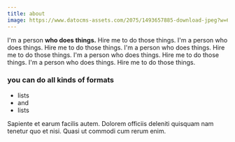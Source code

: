 ```yaml
---
title: about
image: https://www.datocms-assets.com/2075/1493657885-download-jpeg?w=600&h=400&fm=jpg&fit=facearea&facepad=1.5
---
```


I'm a person **who does things.** Hire me to do those things. I'm a person who does things. Hire me to do those things. I'm a person who does things. Hire me to do those things. I'm a person who does things. Hire me to do those things. I'm a person who does things. Hire me to do those things. 

### you can do all kinds of formats

* lists
* and 
* lists

Sapiente et earum facilis autem. Dolorem officiis deleniti quisquam nam tenetur quo et nisi. Quasi ut commodi cum rerum enim.